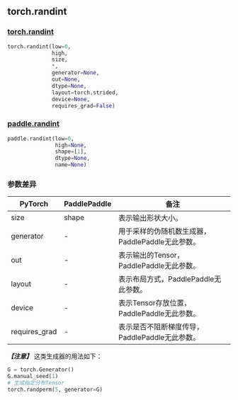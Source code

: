 ## torch.randint
### [torch.randint](https://pytorch.org/docs/stable/generated/torch.randint.html?highlight=randint#torch.randint)
```python
torch.randint(low=0,
              high,
              size,
              *,
              generator=None,
              out=None,
              dtype=None,
              layout=torch.strided,
              device=None,
              requires_grad=False)
```

### [paddle.randint](https://www.paddlepaddle.org.cn/documentation/docs/zh/api/paddle/randint_cn.html#randint)
```python
paddle.randint(low=0,
               high=None,
               shape=[1],
               dtype=None,
               name=None)
```

### 参数差异
| PyTorch       | PaddlePaddle | 备注                                                   |
| ------------- | ------------ | ------------------------------------------------------ |
| size          | shape        | 表示输出形状大小。                                     |
| generator        | -            | 用于采样的伪随机数生成器，PaddlePaddle无此参数。                   |
| out           | -            | 表示输出的Tensor，PaddlePaddle无此参数。               |
| layout        | -            | 表示布局方式，PaddlePaddle无此参数。                   |
| device        | -            | 表示Tensor存放位置，PaddlePaddle无此参数。                   |
| requires_grad | -            | 表示是否不阻断梯度传导，PaddlePaddle无此参数。 |


***【注意】*** 这类生成器的用法如下：
```python
G = torch.Generator()
G.manual_seed(1)
# 生成指定分布Tensor
torch.randperm(5, generator=G)
```

